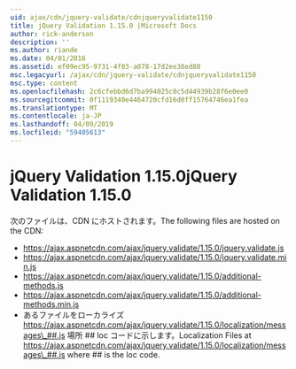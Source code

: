 ```yaml
---
uid: ajax/cdn/jquery-validate/cdnjqueryvalidate1150
title: jQuery Validation 1.15.0 |Microsoft Docs
author: rick-anderson
description: ''
ms.author: riande
ms.date: 04/01/2016
ms.assetid: ef09ec95-9731-4f03-a078-17d2ee38ed88
msc.legacyurl: /ajax/cdn/jquery-validate/cdnjqueryvalidate1150
msc.type: content
ms.openlocfilehash: 2c6cfebbd6d7ba994025c0c5d44939b28f6e0ee0
ms.sourcegitcommit: 0f1119340e4464720cfd16d0ff15764746ea1fea
ms.translationtype: MT
ms.contentlocale: ja-JP
ms.lasthandoff: 04/09/2019
ms.locfileid: "59405613"
---
```

# <a name="jquery-validation-1150"></a><span data-ttu-id="c3d0b-102">jQuery Validation 1.15.0</span><span class="sxs-lookup"><span data-stu-id="c3d0b-102">jQuery Validation 1.15.0</span></span>

<span data-ttu-id="c3d0b-103">次のファイルは、CDN にホストされます。</span><span class="sxs-lookup"><span data-stu-id="c3d0b-103">The following files are hosted on the CDN:</span></span>

- https://ajax.aspnetcdn.com/ajax/jquery.validate/1.15.0/jquery.validate.js
- https://ajax.aspnetcdn.com/ajax/jquery.validate/1.15.0/jquery.validate.min.js
- https://ajax.aspnetcdn.com/ajax/jquery.validate/1.15.0/additional-methods.js
- https://ajax.aspnetcdn.com/ajax/jquery.validate/1.15.0/additional-methods.min.js
- <span data-ttu-id="c3d0b-104">あるファイルをローカライズ https://ajax.aspnetcdn.com/ajax/jquery.validate/1.15.0/localization/messages\_##.js 場所 ## loc コードに示します。</span><span class="sxs-lookup"><span data-stu-id="c3d0b-104">Localization Files at https://ajax.aspnetcdn.com/ajax/jquery.validate/1.15.0/localization/messages\_##.js where ## is the loc code.</span></span>

